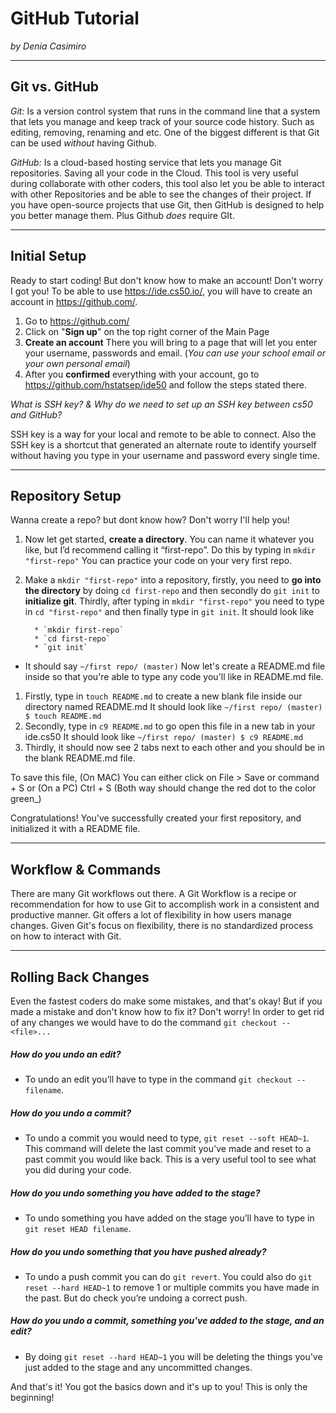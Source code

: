 # GitHub Tutorial

_by Denia Casimiro_

---
## Git vs. GitHub

*Git:* Is a version control system that runs in the command line that a system that lets you manage and keep track of your source code history. Such as editing, removing, renaming and etc. One of the biggest different is that Git can be used _without_ having Github.

*GitHub:* Is a cloud-based hosting service that lets you manage Git repositories. Saving all your code in the Cloud. This tool is very useful during collaborate with other coders, this tool also let you be able to interact with other Repositories and be able to see the changes of their project. If you have open-source projects that use Git, then GitHub is designed to help you better manage them. Plus Github _does_ require GIt.


---
## Initial Setup

Ready to start coding! But don't know how to make an account! Don't worry I got you! To be able to use https://ide.cs50.io/, you will have to create an account in https://github.com/.
1. Go to https://github.com/
2. Click on "**Sign up**" on the top right corner of the Main Page
3. **Create an account** There you will bring to a page that will let you enter your username, passwords and email. (_You can use your school email or your own personal email_)
4. After you **confirmed** everything with your account, go to https://github.com/hstatsep/ide50 and follow the steps stated there.

*What is SSH key? & Why do we need to set up an SSH key between cs50 and GitHub?*

SSH key is a way for your local and remote to be able to connect. Also the SSH key is a shortcut that generated an alternate route to identify yourself without having you type in your username and password every single time.


---
## Repository Setup
Wanna create a repo? but dont know how? Don't worry I'll help you!

1. Now let get started,  **create a directory**. You can name it whatever you like, but I’d recommend calling it “first-repo”. Do this by typing in `mkdir "first-repo"` You can practice your code on your very first repo.
2. Make a `mkdir "first-repo"` into a repository, firstly, you need to **go into the directory** by doing `cd first-repo` and then secondly do `git init` to **initialize git**. Thirdly, after typing in `mkdir "first-repo"` you need to type in `cd "first-repo"` and then finally type in  `git init`. It should look like

         * `mkdir first-repo`
         * `cd first-repo`
         * `git init`

* It should say `~/first repo/ (master)`
Now let's create a README.md file inside so that you're able to type any code you'll like in README.md file.

1. Firstly, type in `touch README.md` to create a new blank file inside our directory named README.md
          It should look like `~/first repo/ (master) $ touch README.md`
  2. Secondly, type in `c9 README.md` to go open this file in a new tab in your ide.cs50
          It should look like  `~/first repo/ (master) $ c9 README.md`
  3. Thirdly, it should now see 2 tabs next to each other and you should be in the blank README.md file.

To save this file, (On MAC) You can either click on File > Save or command + S or (On a PC) Ctrl + S
(Both way should change the red dot to the color green_)


Congratulations! You've successfully created your first repository, and initialized it with a README file.

---
## Workflow & Commands
There are many Git workflows out there. A Git Workflow is a recipe or recommendation for how to use Git to accomplish work in a consistent and productive manner. Git offers a lot of flexibility in how users manage changes. Given Git's focus on flexibility, there is no standardized process on how to interact with Git.



---
## Rolling Back Changes

Even the fastest coders do make some mistakes, and that's okay! But if you made a mistake and don't know how to fix it? Don't worry!
In order to get rid of any changes we would have to do the command `git checkout --<file>...`
##### How do you undo an edit?
* To undo an edit you’ll have to type in the command `git checkout --filename`.

##### How do you undo a commit?
* To  undo a commit you would need to type, `git reset --soft HEAD~1`. This command will delete the last commit you've made and reset to a past commit you would like back. This is a very useful tool to see what you did during your code.

##### How do you undo something you have added to the stage?
* To undo something you have added on the stage you’ll have to type in `git reset HEAD filename`.

#####  How do you undo something that you have pushed already?
*  To undo a push commit you can do `git revert`. You could also do `git reset --hard HEAD~1` to remove 1 or multiple commits you have made in the past. But do check you’re undoing a correct push.

##### How do you undo a commit, something you've added to the stage, and an edit?
* By doing `git reset --hard HEAD~1` you will be deleting the things you've just added to the stage and any uncommitted changes.


And that's it! You got the basics down and it's up to you! This is only the beginning!
